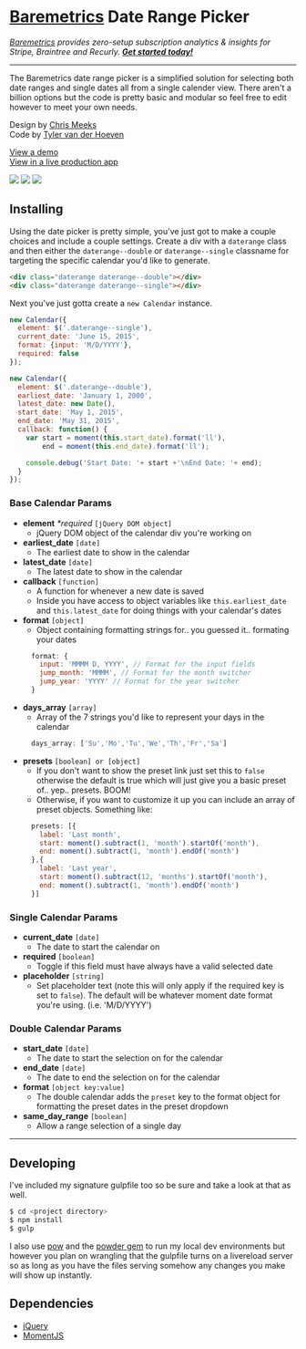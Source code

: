 # [Baremetrics](https://baremetrics.com/) Date Range Picker
_[Baremetrics](https://baremetrics.com) provides zero-setup subscription analytics & insights for Stripe, Braintree and Recurly. **[Get started today!](https://baremetrics.com)**_

---

The Baremetrics date range picker is a simplified solution for selecting both date ranges and single dates all from a single calender view. There aren't a billion options but the code is pretty basic and modular so feel free to edit however to meet your own needs.

Design by [Chris Meeks](https://dribbble.com/ChrisMeeks)  
Code by [Tyler van der Hoeven](https://github.com/tyvdh)

[View a demo](http://baremetrics.github.io/calendar/)  
[View in a live production app](https://demo.baremetrics.com/)

![](http://tyler.link/bqs5/Screen%20Shot%202015-07-02%20at%201.29.07%20PM.png)
![](http://tyler.link/br0F/Screen%20Shot%202015-07-02%20at%201.29.28%20PM.png)
![](http://tyler.link/bqV5/Screen%20Shot%202015-07-02%20at%201.32.15%20PM.png)

## Installing

Using the date picker is pretty simple, you've just got to make a couple choices and include a couple settings.
Create a div with a `daterange` class and then either the `daterange--double` or `daterange--single` classname for targeting the specific calendar you'd like to generate.

```html
<div class="daterange daterange--double"></div>
<div class="daterange daterange--single"></div>
```

Next you've just gotta create a `new Calendar` instance.

```js
new Calendar({
  element: $('.daterange--single'),
  current_date: 'June 15, 2015',
  format: {input: 'M/D/YYYY'},
  required: false
});

new Calendar({
  element: $('.daterange--double'),
  earliest_date: 'January 1, 2000',
  latest_date: new Date(),
  start_date: 'May 1, 2015',
  end_date: 'May 31, 2015',
  callback: function() {
    var start = moment(this.start_date).format('ll'),
        end = moment(this.end_date).format('ll');

    console.debug('Start Date: '+ start +'\nEnd Date: '+ end);
  }
});
```

### Base Calendar Params
- **element** _\*required_ `[jQuery DOM object]`
  - jQuery DOM object of the calendar div you're working on
- **earliest_date** `[date]`
  - The earliest date to show in the calendar
- **latest_date** `[date]`
  - The latest date to show in the calendar
- **callback** `[function]`
  - A function for whenever a new date is saved
  - Inside you have access to object variables like `this.earliest_date` and `this.latest_date` for doing things with your calendar's dates
- **format** `[object]`
  - Object containing formatting strings for.. you guessed it.. formating your dates
  ```js
    format: {
      input: 'MMMM D, YYYY', // Format for the input fields
      jump_month: 'MMMM', // Format for the month switcher
      jump_year: 'YYYY' // Format for the year switcher
    }
  ```
- **days_array** `[array]`
  - Array of the 7 strings you'd like to represent your days in the calendar
  ```js
    days_array: ['Su','Mo','Tu','We','Th','Fr','Sa']
  ```
- **presets** `[boolean] or [object]`
  - If you don't want to show the preset link just set this to `false` otherwise the default is true which will just give you a basic preset of.. yep.. presets. BOOM!
  - Otherwise, if you want to customize it up you can include an array of preset objects. Something like:
  ```js
    presets: [{
      label: 'Last month',
      start: moment().subtract(1, 'month').startOf('month'),
      end: moment().subtract(1, 'month').endOf('month')
    },{
      label: 'Last year',
      start: moment().subtract(12, 'months').startOf('month'),
      end: moment().subtract(1, 'month').endOf('month')
    }]
  ```

### Single Calendar Params
- **current_date** `[date]`
  - The date to start the calendar on
- **required** `[boolean]`
  - Toggle if this field must have always have a valid selected date
- **placeholder** `[string]`
  - Set placeholder text (note this will only apply if the required key is set to `false`). The default will be whatever moment date format you're using. (i.e. 'M/D/YYYY')

### Double Calendar Params
- **start_date** `[date]`
  - The date to start the selection on for the calendar
- **end_date** `[date]`
  - The date to end the selection on for the calendar
- **format** `[object key:value]`
  - The double calendar adds the `preset` key to the format object for formatting the preset dates in the preset dropdown
- **same_day_range** `[boolean]`
  - Allow a range selection of a single day

---

## Developing

I've included my signature gulpfile too so be sure and take a look at that as well.

```bash
$ cd <project directory>
$ npm install
$ gulp
```

I also use [pow](http://pow.cx/) and the [powder gem](https://github.com/Rodreegez/powder) to run my local dev environments but however you plan on wrangling that the gulpfile turns on a livereload server so as long as you have the files serving somehow any changes you make will show up instantly.

## Dependencies
- [jQuery](https://jquery.com/)
- [MomentJS](http://momentjs.com/)
